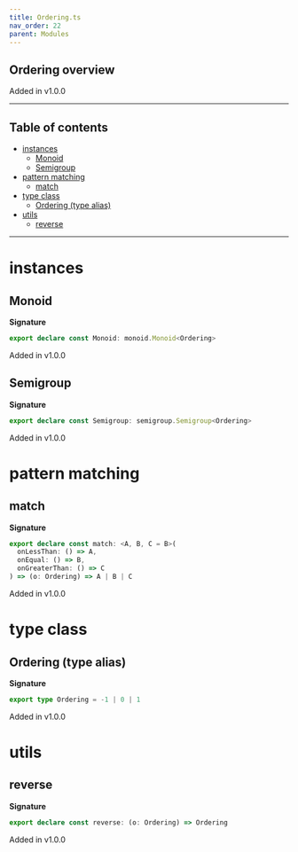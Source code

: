 ```yaml
---
title: Ordering.ts
nav_order: 22
parent: Modules
---
```


## Ordering overview

Added in v1.0.0

---

<h2 class="text-delta">Table of contents</h2>

- [instances](#instances)
  - [Monoid](#monoid)
  - [Semigroup](#semigroup)
- [pattern matching](#pattern-matching)
  - [match](#match)
- [type class](#type-class)
  - [Ordering (type alias)](#ordering-type-alias)
- [utils](#utils)
  - [reverse](#reverse)

---

# instances

## Monoid

**Signature**

```ts
export declare const Monoid: monoid.Monoid<Ordering>
```

Added in v1.0.0

## Semigroup

**Signature**

```ts
export declare const Semigroup: semigroup.Semigroup<Ordering>
```

Added in v1.0.0

# pattern matching

## match

**Signature**

```ts
export declare const match: <A, B, C = B>(
  onLessThan: () => A,
  onEqual: () => B,
  onGreaterThan: () => C
) => (o: Ordering) => A | B | C
```

Added in v1.0.0

# type class

## Ordering (type alias)

**Signature**

```ts
export type Ordering = -1 | 0 | 1
```

Added in v1.0.0

# utils

## reverse

**Signature**

```ts
export declare const reverse: (o: Ordering) => Ordering
```

Added in v1.0.0
